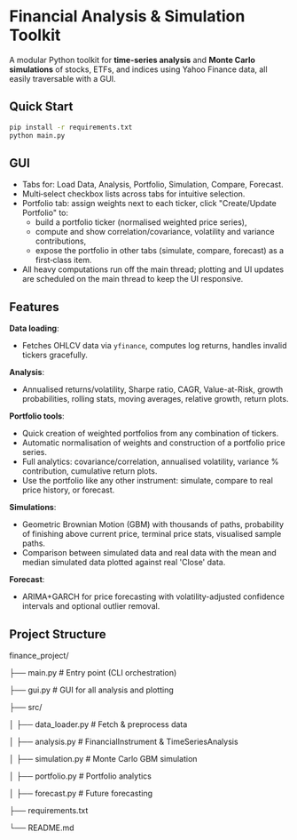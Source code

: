 # Financial Analysis & Simulation Toolkit

A modular Python toolkit for **time-series analysis** and **Monte Carlo simulations** of stocks, ETFs, and indices using Yahoo Finance data, all easily traversable with a GUI.

## Quick Start
```bash
pip install -r requirements.txt
python main.py
```

## GUI
- Tabs for: Load Data, Analysis, Portfolio, Simulation, Compare, Forecast.
- Multi‑select checkbox lists across tabs for intuitive selection.
- Portfolio tab: assign weights next to each ticker, click "Create/Update Portfolio" to:
  - build a portfolio ticker (normalised weighted price series),
  - compute and show correlation/covariance, volatility and variance contributions,
  - expose the portfolio in other tabs (simulate, compare, forecast) as a first‑class item.
- All heavy computations run off the main thread; plotting and UI updates are scheduled on the main thread to keep the UI responsive.

## Features
**Data loading**: 
- Fetches OHLCV data via `yfinance`, computes log returns, handles invalid tickers gracefully.  

**Analysis**: 
- Annualised returns/volatility, Sharpe ratio, CAGR, Value-at-Risk, growth probabilities, rolling stats, moving averages, relative growth, return plots.  

**Portfolio tools**: 
- Quick creation of weighted portfolios from any combination of tickers.
- Automatic normalisation of weights and construction of a portfolio price series.
- Full analytics: covariance/correlation, annualised volatility, variance % contribution, cumulative return plots.
- Use the portfolio like any other instrument: simulate, compare to real price history, or forecast.

**Simulations**:
- Geometric Brownian Motion (GBM) with thousands of paths, probability of finishing above current price, terminal price stats, visualised sample paths.  
- Comparison between simulated data and real data with the mean and median simulated data plotted against real 'Close' data.

**Forecast**:
- ARIMA+GARCH for price forecasting with volatility-adjusted confidence intervals and optional outlier removal.

## Project Structure
finance_project/

├── main.py # Entry point (CLI orchestration)

├── gui.py # GUI for all analysis and plotting

├── src/

│ ├── data_loader.py # Fetch & preprocess data

│ ├── analysis.py # FinancialInstrument & TimeSeriesAnalysis

│ ├── simulation.py # Monte Carlo GBM simulation

│ ├── portfolio.py # Portfolio analytics

│ ├── forecast.py # Future forecasting

├── requirements.txt

└── README.md
